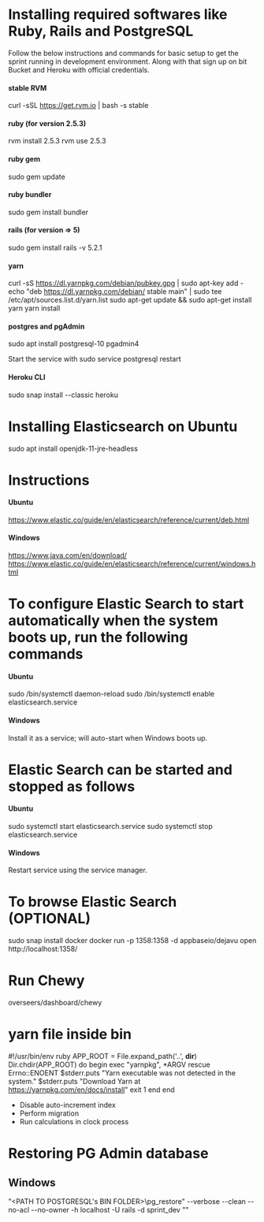 # Installing required softwares like Ruby, Rails and PostgreSQL 
Follow the below instructions and commands for basic setup to get the sprint running in development environment. Along with that sign up on bit Bucket and Heroku with official credentials.

#### stable RVM 
curl -sSL https://get.rvm.io | bash -s stable
#### ruby (for version 2.5.3)
rvm install 2.5.3
rvm use 2.5.3

#### ruby gem
sudo gem update

#### ruby bundler
sudo gem install bundler

#### rails (for version => 5)
sudo gem install rails -v 5.2.1

#### yarn
curl -sS https://dl.yarnpkg.com/debian/pubkey.gpg | sudo apt-key add -
echo "deb https://dl.yarnpkg.com/debian/ stable main" | sudo tee /etc/apt/sources.list.d/yarn.list
sudo apt-get update && sudo apt-get install yarn
yarn install

#### postgres and pgAdmin
sudo apt install postgresql-10 pgadmin4

Start the service with sudo service postgresql restart
#### Heroku CLI 
sudo snap install --classic heroku

# Installing Elasticsearch on Ubuntu
sudo apt install openjdk-11-jre-headless

# Instructions
#### Ubuntu
https://www.elastic.co/guide/en/elasticsearch/reference/current/deb.html

#### Windows
https://www.java.com/en/download/
https://www.elastic.co/guide/en/elasticsearch/reference/current/windows.html

# To configure Elastic Search to start automatically when the system boots up, run the following commands
#### Ubuntu
sudo /bin/systemctl daemon-reload
sudo /bin/systemctl enable elasticsearch.service

#### Windows
Install it as a service; will auto-start when Windows boots up.

# Elastic Search can be started and stopped as follows
#### Ubuntu
sudo systemctl start elasticsearch.service
sudo systemctl stop elasticsearch.service

#### Windows
Restart service using the service manager.

# To browse Elastic Search (OPTIONAL)
sudo snap install docker
docker run -p 1358:1358 -d appbaseio/dejavu
open http://localhost:1358/

# Run Chewy
overseers/dashboard/chewy

# yarn file inside bin
#!/usr/bin/env ruby
APP_ROOT = File.expand_path('..', __dir__)
Dir.chdir(APP_ROOT) do
  begin
    exec "yarnpkg", *ARGV
  rescue Errno::ENOENT
    $stderr.puts "Yarn executable was not detected in the system."
    $stderr.puts "Download Yarn at https://yarnpkg.com/en/docs/install"
    exit 1
  end
end

- Disable auto-increment index
- Perform migration
- Run calculations in clock process


# Restoring PG Admin database
## Windows
"<PATH TO POSTGRESQL's BIN FOLDER>\pg_restore" --verbose --clean --no-acl --no-owner -h localhost -U rails -d sprint_dev "<PATH TO DUMP>"
